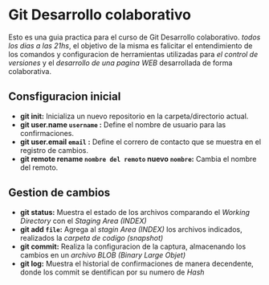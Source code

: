 # Git Desarrollo colaborativo
Esto es una guia practica para el curso de Git Desarrollo colaborativo. _todos los dias a las 21hs_, el objetivo de la misma es falicitar el entendimiento de los comandos y configuracion de herramientas utilizadas para _el control de versiones_ y  el _desarrollo de una pagina WEB_ desarrollada de forma colaborativa.
## Consfiguracion inicial

* __git init:__ Inicializa un nuevo repositorio en la carpeta/directorio actual.
* __git user.name `username` :__ Define el nombre de usuario para las confirmaciones.
* __git user.email `email` :__ Define el correro de contacto que se muestra en el registro de cambios.
* __git remote rename `nombre del remoto` nuevo `nombre`:__ Cambia el nombre del remoto.
## Gestion de cambios
* __git status:__ Muestra el estado de los archivos comparando el _Working Directory_ con el _Staging Area (INDEX)_
* __git add `file`:__ Agrega al _stagin Area (INDEX)_ los archivos indicados, realizados la _carpeta de codigo (snapshot)_
* __git commit:__ Realiza la configuracion de la captura, almacenando los cambios en un _archivo BLOB (Binary Large Objet)_
* __git log:__ Muestra el historial de confirmaciones de manera decendente, donde los commit se dentifican por su numero de _Hash_